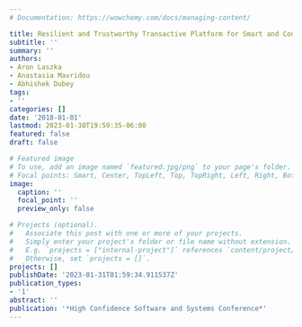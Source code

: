 ```yaml
---
# Documentation: https://wowchemy.com/docs/managing-content/

title: Resilient and Trustworthy Transactive Platform for Smart and Connected Communities
subtitle: ''
summary: ''
authors:
- Aron Laszka
- Anastasia Mavridou
- Abhishek Dubey
tags:
- ''
categories: []
date: '2018-01-01'
lastmod: 2023-01-30T19:59:35-06:00
featured: false
draft: false

# Featured image
# To use, add an image named `featured.jpg/png` to your page's folder.
# Focal points: Smart, Center, TopLeft, Top, TopRight, Left, Right, BottomLeft, Bottom, BottomRight.
image:
  caption: ''
  focal_point: ''
  preview_only: false

# Projects (optional).
#   Associate this post with one or more of your projects.
#   Simply enter your project's folder or file name without extension.
#   E.g. `projects = ["internal-project"]` references `content/project/deep-learning/index.md`.
#   Otherwise, set `projects = []`.
projects: []
publishDate: '2023-01-31T01:59:34.911537Z'
publication_types:
- '1'
abstract: ''
publication: '*High Confidence Software and Systems Conference*'
---
```

